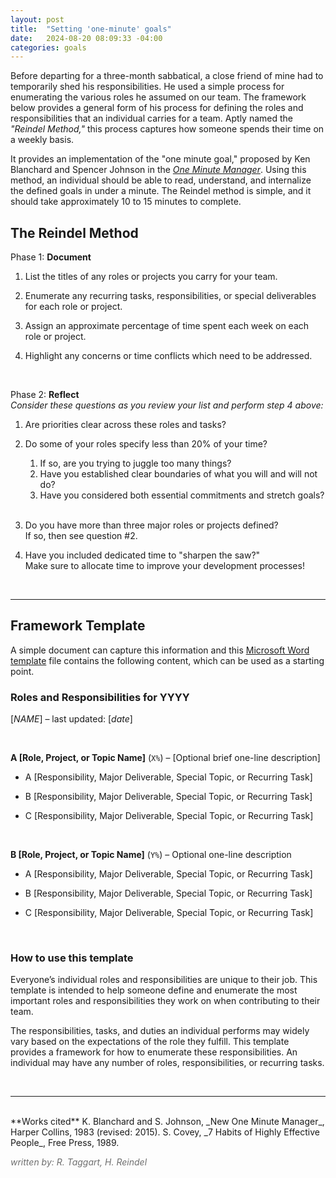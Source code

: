 ```yaml
---
layout: post
title:  "Setting 'one-minute' goals"
date:   2024-08-20 08:09:33 -04:00
categories: goals
---
```


Before departing for a three-month sabbatical, a close friend of mine had to temporarily shed his responsibilities. 
He used a simple process for enumerating the various roles he assumed on our team.
The framework below provides a general form of his process for defining the roles and responsibilities that an individual 
carries for a team.
Aptly named the _"Reindel Method,"_ this process captures how someone spends their time on a weekly basis.

It provides an implementation of the "one minute goal," proposed by 
Ken Blanchard and Spencer Johnson in the [_One Minute Manager_](https://en.wikipedia.org/wiki/The_One_Minute_Manager).
Using this method, an individual should be able to read, understand, and internalize the defined goals in under a minute.
The Reindel method is simple, and it should take approximately 10 to 15 minutes to complete.


## The Reindel Method

Phase 1: **Document**
1. List the titles of any roles or projects you carry for your team.

2. Enumerate any recurring tasks, responsibilities, or special deliverables for each role or project.

3. Assign an approximate percentage of time spent each week on each role or project.

4. Highlight any concerns or time conflicts which need to be addressed.

<br/>

Phase 2: **Reflect**  
_Consider these questions as you review your list and perform step 4 above:_
1. Are priorities clear across these roles and tasks?

2. Do some of your roles specify less than 20% of your time?  
    1. If so, are you trying to juggle too many things?  
    1. Have you established clear boundaries of what you will and will not do?  
    1. Have you considered both essential commitments and stretch goals?  
    &nbsp;  <!-- Weird quirk of rendering newlines with sub-lists -->

3. Do you have more than three major roles or projects defined?  
    If so, then see question #2.

4. Have you included dedicated time to "sharpen the saw?"  
    Make sure to allocate time to improve your development processes!

<br/>

---

## Framework Template
A simple document can capture this information and this 
[Microsoft Word template](https://ibm.box.com/s/v8nbdm3dcza7bh87e4lwkjjls70fi8b4) 
file contains the following content, which can be used as a starting point.


### Roles and Responsibilities for YYYY
[_NAME_] – last updated: [_date_]

<br/>

**A [Role, Project, or Topic Name]** (`X%`) – [Optional brief one-line description]

- A [Responsibility, Major Deliverable, Special Topic, or Recurring Task]

- B [Responsibility, Major Deliverable, Special Topic, or Recurring Task]

- C [Responsibility, Major Deliverable, Special Topic, or Recurring Task]

<br/>

**B [Role, Project, or Topic Name]** (`Y%`) – Optional one-line description  

- A [Responsibility, Major Deliverable, Special Topic, or Recurring Task]

- B [Responsibility, Major Deliverable, Special Topic, or Recurring Task]

- C [Responsibility, Major Deliverable, Special Topic, or Recurring Task]

<br/>


### How to use this template
Everyone’s individual roles and responsibilities are unique to their job.
This template is intended to help someone define and enumerate the most important roles and responsibilities 
they work on when contributing to their team.

The responsibilities, tasks, and duties an individual performs may widely vary based on the 
expectations of the role they fulfill.
This template provides a framework for how to enumerate these responsibilities.
An individual may have any number of roles, responsibilities, or recurring tasks.

<br/>

---
<br/>
**Works cited**  
K. Blanchard and S. Johnson, _New One Minute Manager_, Harper Collins, 1983 (revised: 2015).  
S. Covey, _7 Habits of Highly Effective People_, Free Press, 1989.

<style>
    .author {
        color: #6f6f6f;
    }
</style>
<span class="author">_written by: R. Taggart, H. Reindel_</span>
